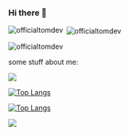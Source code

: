 ### Hi there 👋

<!--
**Officialtomdev/Officialtomdev** is a ✨ _special_ ✨ repository because its `README.md` (this file) appears on your GitHub profile.

Here are some ideas to get you started:

- 🔭 I’m currently working on ...
- 🌱 I’m currently learning ...
- 👯 I’m looking to collaborate on ...
- 🤔 I’m looking for help with ...
- 💬 Ask me about ...
- 📫 How to reach me: ...
- 😄 Pronouns: ...
- ⚡ Fun fact: ...
-->

<p><img align="left" src="https://github-readme-stats.vercel.app/api/top-langs?username=officialtomdev&show_icons=true&locale=en&layout=compact" alt="officialtomdev" /></p>

<p>&nbsp;<img align="center" src="https://github-readme-stats.vercel.app/api?username=officialtomdev&show_icons=true&locale=en" alt="officialtomdev" /></p>

<p><img align="center" src="https://github-readme-streak-stats.herokuapp.com/?user=officialtomdev&" alt="officialtomdev" /></p>


some stuff about me:



<img src="https://komarev.com/ghpvc/?username=Officialtomdeve&color=brightgreen">


[![Top Langs](https://github-readme-stats.vercel.app/api/top-langs/?username=Officialtomdev&layout=compact)](https://github.com/anuraghazra/github-readme-stats)


[![Top Langs](https://github-readme-stats.vercel.app/api/top-langs/?username=Officialtomdev&hide_progress=true)](https://github.com/anuraghazra/github-readme-stats)


<img src="https://github-readme-stats.vercel.app/api?username=Officialtomdev&&show_icons=true&title_color=ffffff&icon_color=bb2acf&text_color=daf7dc&bg_color=151515">
